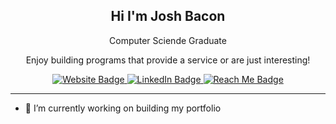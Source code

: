 <div align="center">
    <h2>Hi I'm Josh Bacon</h2>
    <p>Computer Sciende Graduate</p>
    <p>Enjoy building programs that provide a service or are just interesting!</p>
    <a href="http://joshbacon.ca/" target="_blank">
        <img src="https://img.shields.io/badge/My_Website-purple?style=for-the-badge&logo=chainguard&logoColor=white" alt="Website Badge" />
    </a>
    <a href="https://www.linkedin.com/in/josh-bacon-9542b3228/" target="_blank">
        <img src="https://img.shields.io/badge/LinkedIn-blue?style=for-the-badge&logo=linkedin&logoColor=white" alt="LinkedIn Badge" />
    </a>
    <a href="mailto:joshdbacon@outlook.com" target="_blank">
        <img src="https://img.shields.io/badge/Reach_Me-orange?style=for-the-badge&logo=minutemailer&logoColor=white" alt="Reach Me Badge" />
    </a>
</div>

---

- 🔭 I’m currently working on building my portfolio
